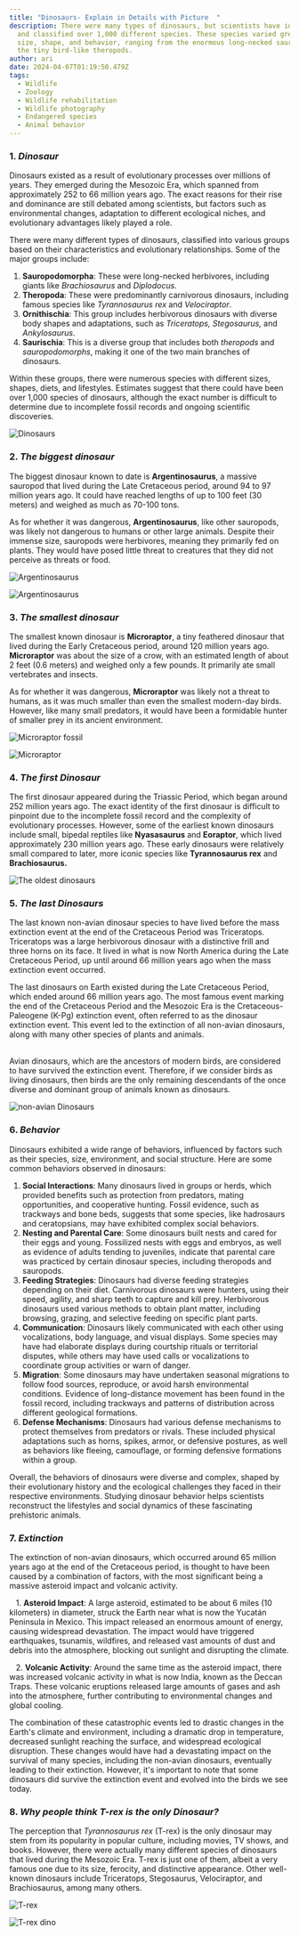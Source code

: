 ```yaml
---
title: "Dinosaurs- Explain in Details with Picture  "
description: There were many types of dinosaurs, but scientists have identified
  and classified over 1,000 different species. These species varied greatly in
  size, shape, and behavior, ranging from the enormous long-necked sauropods to
  the tiny bird-like theropods.
author: ari
date: 2024-04-07T01:19:50.479Z
tags:
  - Wildlife
  - Zoology
  - Wildlife rehabilitation
  - Wildlife photography
  - Endangered species
  - Animal behavior
---
```

### **1. *Dinosaur*** 

Dinosaurs existed as a result of evolutionary processes over millions of years. They emerged during the Mesozoic Era, which spanned from approximately 252 to 66 million years ago. The exact reasons for their rise and dominance are still debated among scientists, but factors such as environmental changes, adaptation to different ecological niches, and evolutionary advantages likely played a role.

There were many different types of dinosaurs, classified into various groups based on their characteristics and evolutionary relationships. Some of the major groups include:

1. **Sauropodomorpha**: These were long-necked herbivores, including giants like *Brachiosaurus* and *Diplodocus.*
2. **Theropoda**: These were predominantly carnivorous dinosaurs, including famous species like *Tyrannosaurus rex* and *Velociraptor*.
3. **Ornithischia**: This group includes herbivorous dinosaurs with diverse body shapes and adaptations, such as *Triceratops, Stegosaurus,* and *Ankylosaurus*.
4. **Saurischia**: This is a diverse group that includes both *theropods* and *sauropodomorphs*, making it one of the two main branches of dinosaurs.

Within these groups, there were numerous species with different sizes, shapes, diets, and lifestyles. Estimates suggest that there could have been over 1,000 species of dinosaurs, although the exact number is difficult to determine due to incomplete fossil records and ongoing scientific discoveries.

![Dinosaurs ](/static/img/mesozoic-era-age-of-dinosaurs-periods-dinosaurs.jpg "Dinosaurs ")

### 2. *The biggest dinosaur* 

The biggest dinosaur known to date is **Argentinosaurus**, a massive sauropod that lived during the Late Cretaceous period, around 94 to 97 million years ago. It could have reached lengths of up to 100 feet (30 meters) and weighed as much as 70-100 tons.

As for whether it was dangerous, **Argentinosaurus**, like other sauropods, was likely not dangerous to humans or other large animals. Despite their immense size, sauropods were herbivores, meaning they primarily fed on plants. They would have posed little threat to creatures that they did not perceive as threats or food.

![Argentinosaurus](/static/img/download.jpg "Argentinosaurus")

![Argentinosaurus](/static/img/download-1-.jpg "Argentinosaurus")

### 3. *The smallest dinosaur*

The smallest known dinosaur is **Microraptor**, a tiny feathered dinosaur that lived during the Early Cretaceous period, around 120 million years ago. **Microraptor** was about the size of a crow, with an estimated length of about 2 feet (0.6 meters) and weighed only a few pounds. It primarily ate small vertebrates and insects.

As for whether it was dangerous, **Microraptor** was likely not a threat to humans, as it was much smaller than even the smallest modern-day birds. However, like many small predators, it would have been a formidable hunter of smaller prey in its ancient environment.

![Microraptor fossil ](/static/img/download-3-.jpg "Microraptor fossil ")

![Microraptor](/static/img/download-2-.jpg "Microraptor")

### 4. *The first Dinosaur*

The first dinosaur appeared during the Triassic Period, which began around 252 million years ago. The exact identity of the first dinosaur is difficult to pinpoint due to the incomplete fossil record and the complexity of evolutionary processes. However, some of the earliest known dinosaurs include small, bipedal reptiles like **Nyasasaurus** and **Eoraptor**, which lived approximately 230 million years ago. These early dinosaurs were relatively small compared to later, more iconic species like **Tyrannosaurus rex** and **Brachiosaurus.**

![The oldest dinosaurs](/static/img/download-4-.jpg "The oldest dinosaurs")

### 5﻿. *The last Dinosaurs*

The last known non-avian dinosaur species to have lived before the mass extinction event at the end of the Cretaceous Period was Triceratops. Triceratops was a large herbivorous dinosaur with a distinctive frill and three horns on its face. It lived in what is now North America during the Late Cretaceous Period, up until around 66 million years ago when the mass extinction event occurred.

The last dinosaurs on Earth existed during the Late Cretaceous Period, which ended around 66 million years ago. The most famous event marking the end of the Cretaceous Period and the Mesozoic Era is the Cretaceous-Paleogene (K-Pg) extinction event, often referred to as the dinosaur extinction event. This event led to the extinction of all non-avian dinosaurs, along with many other species of plants and animals.

\
Avian dinosaurs, which are the ancestors of modern birds, are considered to have survived the extinction event. Therefore, if we consider birds as living dinosaurs, then birds are the only remaining descendants of the once diverse and dominant group of animals known as dinosaurs.

![non-avian Dinosaurs ](/static/img/download-5-.jpg "non-avian Dinosaurs ")

### 6. *Behavior* 

Dinosaurs exhibited a wide range of behaviors, influenced by factors such as their species, size, environment, and social structure. Here are some common behaviors observed in dinosaurs:

1. **Social Interactions**: Many dinosaurs lived in groups or herds, which provided benefits such as protection from predators, mating opportunities, and cooperative hunting. Fossil evidence, such as trackways and bone beds, suggests that some species, like hadrosaurs and ceratopsians, may have exhibited complex social behaviors.
2. **Nesting and Parental Care**: Some dinosaurs built nests and cared for their eggs and young. Fossilized nests with eggs and embryos, as well as evidence of adults tending to juveniles, indicate that parental care was practiced by certain dinosaur species, including theropods and sauropods.
3. **Feeding Strategies**: Dinosaurs had diverse feeding strategies depending on their diet. Carnivorous dinosaurs were hunters, using their speed, agility, and sharp teeth to capture and kill prey. Herbivorous dinosaurs used various methods to obtain plant matter, including browsing, grazing, and selective feeding on specific plant parts.
4. **Communication**: Dinosaurs likely communicated with each other using vocalizations, body language, and visual displays. Some species may have had elaborate displays during courtship rituals or territorial disputes, while others may have used calls or vocalizations to coordinate group activities or warn of danger.
5. **Migration**: Some dinosaurs may have undertaken seasonal migrations to follow food sources, reproduce, or avoid harsh environmental conditions. Evidence of long-distance movement has been found in the fossil record, including trackways and patterns of distribution across different geological formations.
6. **Defense Mechanisms**: Dinosaurs had various defense mechanisms to protect themselves from predators or rivals. These included physical adaptations such as horns, spikes, armor, or defensive postures, as well as behaviors like fleeing, camouflage, or forming defensive formations within a group.

Overall, the behaviors of dinosaurs were diverse and complex, shaped by their evolutionary history and the ecological challenges they faced in their respective environments. Studying dinosaur behavior helps scientists reconstruct the lifestyles and social dynamics of these fascinating prehistoric animals.

### 7. *Extinction* 

The extinction of non-avian dinosaurs, which occurred around 65 million years ago at the end of the Cretaceous period, is thought to have been caused by a combination of factors, with the most significant being a massive asteroid impact and volcanic activity.

   1. **Asteroid Impact**: A large asteroid, estimated to be about 6 miles (10 kilometers) in diameter, struck the Earth near what is now the Yucatán Peninsula in Mexico. This impact released an enormous amount of energy, causing widespread devastation. The impact would have triggered earthquakes, tsunamis, wildfires, and released vast amounts of dust and debris into the atmosphere, blocking out sunlight and disrupting the climate.

   2. **Volcanic Activity**: Around the same time as the asteroid impact, there was increased volcanic activity in what is now India, known as the Deccan Traps. These volcanic eruptions released large amounts of gases and ash into the atmosphere, further contributing to environmental changes and global cooling.

The combination of these catastrophic events led to drastic changes in the Earth's climate and environment, including a dramatic drop in temperature, decreased sunlight reaching the surface, and widespread ecological disruption. These changes would have had a devastating impact on the survival of many species, including the non-avian dinosaurs, eventually leading to their extinction. However, it's important to note that some dinosaurs did survive the extinction event and evolved into the birds we see today.

### 8﻿. *Why people think T-rex is the only Dinosaur?*

The perception that *Tyrannosaurus rex* (T-rex) is the only dinosaur may stem from its popularity in popular culture, including movies, TV shows, and books. However, there were actually many different species of dinosaurs that lived during the Mesozoic Era. T-rex is just one of them, albeit a very famous one due to its size, ferocity, and distinctive appearance. Other well-known dinosaurs include Triceratops, Stegosaurus, Velociraptor, and Brachiosaurus, among many others.

![T-rex](/static/img/t-rexbones.jpg "T-rex")

![T-rex dino ](/static/img/t-rex.png "T-rex dino ")
